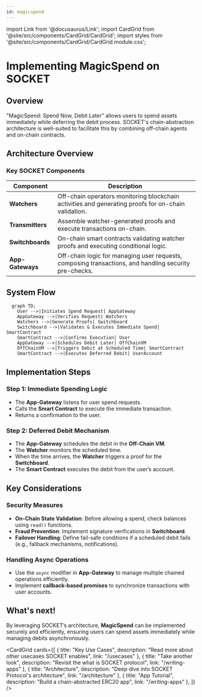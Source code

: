 ```yaml
---
id: magicspend
---
```


import Link from '@docusaurus/Link';
import CardGrid from '@site/src/components/CardGrid/CardGrid';
import styles from '@site/src/components/CardGrid/CardGrid.module.css';

# Implementing MagicSpend on SOCKET

## Overview

"MagicSpend: Spend Now, Debit Later" allows users to spend assets immediately while deferring the debit process. SOCKET's chain-abstraction architecture is well-suited to facilitate this by combining off-chain agents and on-chain contracts.

## Architecture Overview

### Key SOCKET Components

| Component      | Description |
|---------------|-------------|
| **Watchers** | Off-chain operators monitoring blockchain activities and generating proofs for on-chain validation. |
| **Transmitters** | Assemble watcher-generated proofs and execute transactions on-chain. |
| **Switchboards** | On-chain smart contracts validating watcher proofs and executing conditional logic. |
| **App-Gateways** | Off-chain logic for managing user requests, composing transactions, and handling security pre-checks. |

## System Flow

```mermaid
  graph TD;
    User -->|Initiates Spend Request| AppGateway
    AppGateway -->|Verifies Request| Watchers
    Watchers -->|Generate Proofs| Switchboard
    Switchboard -->|Validates & Executes Immediate Spend| SmartContract
    SmartContract -->|Confirms Execution| User
    AppGateway -->|Schedules Debit Later| OffChainVM
    OffChainVM -->|Triggers Debit at Scheduled Time| SmartContract
    SmartContract -->|Executes Deferred Debit| UserAccount
```

## Implementation Steps

### Step 1: Immediate Spending Logic
- The **App-Gateway** listens for user spend requests.
- Calls the **Smart Contract** to execute the immediate transaction.
- Returns a confirmation to the user.

### Step 2: Deferred Debit Mechanism
- The **App-Gateway** schedules the debit in the **Off-Chain VM**.
- The **Watcher** monitors the scheduled time.
- When the time arrives, the **Watcher** triggers a proof for the **Switchboard**.
- The **Smart Contract** executes the debit from the user’s account.

## Key Considerations

### Security Measures
- **On-Chain State Validation**: Before allowing a spend, check balances using `read()` functions.
- **Fraud Prevention**: Implement signature verifications in **Switchboard**.
- **Failover Handling**: Define fail-safe conditions if a scheduled debit fails (e.g., fallback mechanisms, notifications).

### Handling Async Operations
- Use the `async` modifier in **App-Gateway** to manage multiple chained operations efficiently.
- Implement **callback-based promises** to synchronize transactions with user accounts.

## What's next!
By leveraging SOCKET’s architecture, **MagicSpend** can be implemented securely and efficiently, ensuring users can spend assets immediately while managing debits asynchronously.

<CardGrid cards={[
 {
   title: "Key Use Cases",
   description: "Read more about other usecases SOCKET enables",
   link: "/usecases"
 },
 {
   title: "Take another look",
   description: "Revisit the what is SOCKET protocol",
   link: "/writing-apps"
 },
 {
   title: "Architecture",
   description: "Deep dive into SOCKET Protocol's architecture",
   link: "/architecture"
 },
 {
   title: "App Tutorial",
   description: "Build a chain-abstracted ERC20 app",
   link: "/writing-apps"
 },
]} />

